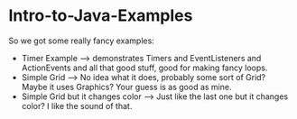 # Intro-to-Java-Examples
So we got some really fancy examples:
- Timer Example --> demonstrates Timers and EventListeners and ActionEvents and all that good stuff, good for making fancy loops.
- Simple Grid   --> No idea what it does, probably some sort of Grid? Maybe it uses Graphics? Your guess is as good as mine.
- Simple Grid but it changes color --> Just like the last one but it changes color? I like the sound of that.
